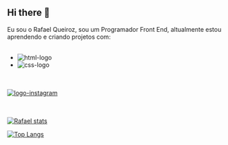## Hi there 👋

Eu sou o Rafael Queiroz, sou um Programador Front End, altualmente estou aprendendo e criando projetos com:
<br>
<br>
   - <img src="https://img.shields.io/badge/HTML5-E34F26?style=for-the-badge&logo=html5&logoColor=white" alt="html-logo" />
   - <img src="https://img.shields.io/badge/CSS3-1572B6?style=for-the-badge&logo=css3&logoColor=white" alt="css-logo" />
   <br>
   <br>
<a href="https://www.instagram.com/rafaqueiroz11/"> <img src="https://img.shields.io/badge/Instagram-E4405F?style=for-the-badge&logo=instagram&logoColor=white" alt="logo-instagram"/> </a>
  <br> 
  <br>
  <br>


   [![Rafael stats](https://github-readme-stats.vercel.app/api?username=rafaelqueiroz11)](https://github.com/anuraghazra/github-readme-stats)

   [![Top Langs](https://github-readme-stats.vercel.app/api/top-langs/?username=rafaelqueiroz11)](https://github.com/anuraghazra/github-readme-stats)
     
